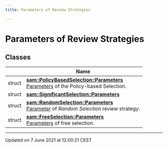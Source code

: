 ```yaml
---
title: Parameters of Review Strategies

---
```


# Parameters of Review Strategies

## Classes

|                | Name           |
| -------------- | -------------- |
| struct | **[sam::PolicyBasedSelection::Parameters](/doxygen/Classes/structsam_1_1_policy_based_selection_1_1_parameters/)** <br>[Parameters]() of the Policy-based Selection.  |
| struct | **[sam::SignificantSelection::Parameters](/doxygen/Classes/structsam_1_1_significant_selection_1_1_parameters/)**  |
| struct | **[sam::RandomSelection::Parameters](/doxygen/Classes/structsam_1_1_random_selection_1_1_parameters/)** <br>[Parameter](/doxygen/Classes/classsam_1_1_parameter/) of _Random Selection_ review strategy.  |
| struct | **[sam::FreeSelection::Parameters](/doxygen/Classes/structsam_1_1_free_selection_1_1_parameters/)** <br>[Parameters]() of free selection.  |






-------------------------------

Updated on  7 June 2021 at 12:00:21 CEST